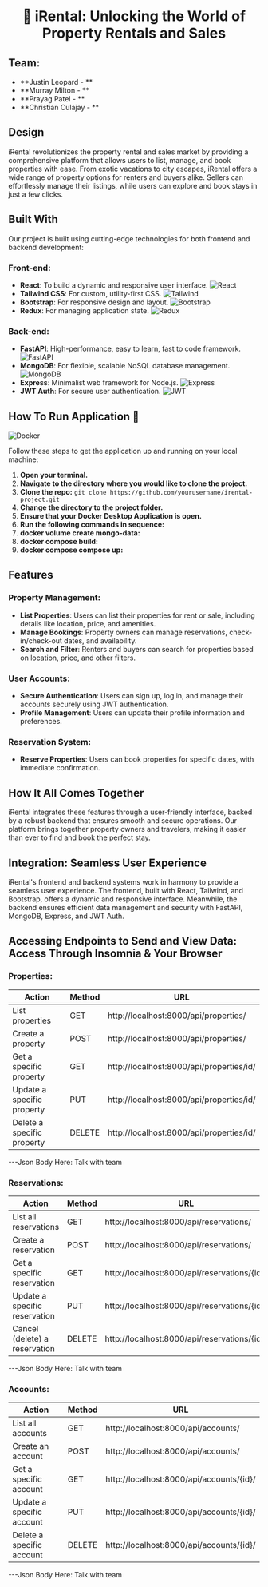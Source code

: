 <div align="center">

# 🏡 iRental: Unlocking the World of Property Rentals and Sales

</div>

## Team:

-   **Justin Leopard - **
-   **Murray Milton - **
-   **Prayag Patel - **
-   **Christian Culajay - **

## Design

iRental revolutionizes the property rental and sales market by providing a comprehensive platform that allows users to list, manage, and book properties with ease. From exotic vacations to city escapes, iRental offers a wide range of property options for renters and buyers alike. Sellers can effortlessly manage their listings, while users can explore and book stays in just a few clicks.

## Built With

Our project is built using cutting-edge technologies for both frontend and backend development:

### Front-end:

-   **React**: To build a dynamic and responsive user interface.
    ![React](https://img.shields.io/badge/-React-61DAFB?style=flat-square&logo=react&logoColor=white)
-   **Tailwind CSS**: For custom, utility-first CSS.
    ![Tailwind](https://img.shields.io/badge/-Tailwind%20CSS-38B2AC?style=flat-square&logo=tailwind-css&logoColor=white)
-   **Bootstrap**: For responsive design and layout.
    ![Bootstrap](https://img.shields.io/badge/-Bootstrap-7952B3?style=flat-square&logo=bootstrap&logoColor=white)
-   **Redux**: For managing application state.
    ![Redux](https://img.shields.io/badge/-Redux-764ABC?style=flat-square&logo=redux&logoColor=white)

### Back-end:

-   **FastAPI**: High-performance, easy to learn, fast to code framework.
    ![FastAPI](https://img.shields.io/badge/-FastAPI-009688?style=flat-square&logo=fastapi&logoColor=white)
-   **MongoDB**: For flexible, scalable NoSQL database management.
    ![MongoDB](https://img.shields.io/badge/-MongoDB-47A248?style=flat-square&logo=mongodb&logoColor=white)
-   **Express**: Minimalist web framework for Node.js.
    ![Express](https://img.shields.io/badge/-Express-000000?style=flat-square&logo=express&logoColor=white)
-   **JWT Auth**: For secure user authentication.
    ![JWT](https://img.shields.io/badge/-JWT%20Auth-000000?style=flat-square&logo=json-web-tokens&logoColor=white)

## How To Run Application 🐳

![Docker](https://img.shields.io/badge/-Docker-2496ED?style=flat-square&logo=docker&logoColor=white)

Follow these steps to get the application up and running on your local machine:

1. **Open your terminal.**
2. **Navigate to the directory where you would like to clone the project.**
3. **Clone the repo:** `git clone https://github.com/yourusername/irental-project.git`
4. **Change the directory to the project folder.**
5. **Ensure that your Docker Desktop Application is open.**
6. **Run the following commands in sequence:**
7. **docker volume create mongo-data:**
8. **docker compose build:**
9. **docker compose compose up:**

## Features

### Property Management:

-   **List Properties**: Users can list their properties for rent or sale, including details like location, price, and amenities.
-   **Manage Bookings**: Property owners can manage reservations, check-in/check-out dates, and availability.
-   **Search and Filter**: Renters and buyers can search for properties based on location, price, and other filters.

### User Accounts:

-   **Secure Authentication**: Users can sign up, log in, and manage their accounts securely using JWT authentication.
-   **Profile Management**: Users can update their profile information and preferences.

### Reservation System:

-   **Reserve Properties**: Users can book properties for specific dates, with immediate confirmation.

## How It All Comes Together

iRental integrates these features through a user-friendly interface, backed by a robust backend that ensures smooth and secure operations. Our platform brings together property owners and travelers, making it easier than ever to find and book the perfect stay.

## Integration: Seamless User Experience

iRental's frontend and backend systems work in harmony to provide a seamless user experience. The frontend, built with React, Tailwind, and Bootstrap, offers a dynamic and responsive interface. Meanwhile, the backend ensures efficient data management and security with FastAPI, MongoDB, Express, and JWT Auth.

## Accessing Endpoints to Send and View Data: Access Through Insomnia & Your Browser

### Properties:

| Action                     | Method | URL                                      |
| -------------------------- | ------ | ---------------------------------------- |
| List properties            | GET    | http://localhost:8000/api/properties/    |
| Create a property          | POST   | http://localhost:8000/api/properties/    |
| Get a specific property    | GET    | http://localhost:8000/api/properties/id/ |
| Update a specific property | PUT    | http://localhost:8000/api/properties/id/ |
| Delete a specific property | DELETE | http://localhost:8000/api/properties/id/ |

---Json Body Here: Talk with team

### Reservations:

| Action                        | Method | URL                                          |
| ----------------------------- | ------ | -------------------------------------------- |
| List all reservations         | GET    | http://localhost:8000/api/reservations/      |
| Create a reservation          | POST   | http://localhost:8000/api/reservations/      |
| Get a specific reservation    | GET    | http://localhost:8000/api/reservations/{id}/ |
| Update a specific reservation | PUT    | http://localhost:8000/api/reservations/{id}/ |
| Cancel (delete) a reservation | DELETE | http://localhost:8000/api/reservations/{id}/ |

---Json Body Here: Talk with team

### Accounts:

| Action                    | Method | URL                                      |
| ------------------------- | ------ | ---------------------------------------- |
| List all accounts         | GET    | http://localhost:8000/api/accounts/      |
| Create an account         | POST   | http://localhost:8000/api/accounts/      |
| Get a specific account    | GET    | http://localhost:8000/api/accounts/{id}/ |
| Update a specific account | PUT    | http://localhost:8000/api/accounts/{id}/ |
| Delete a specific account | DELETE | http://localhost:8000/api/accounts/{id}/ |

---Json Body Here: Talk with team
